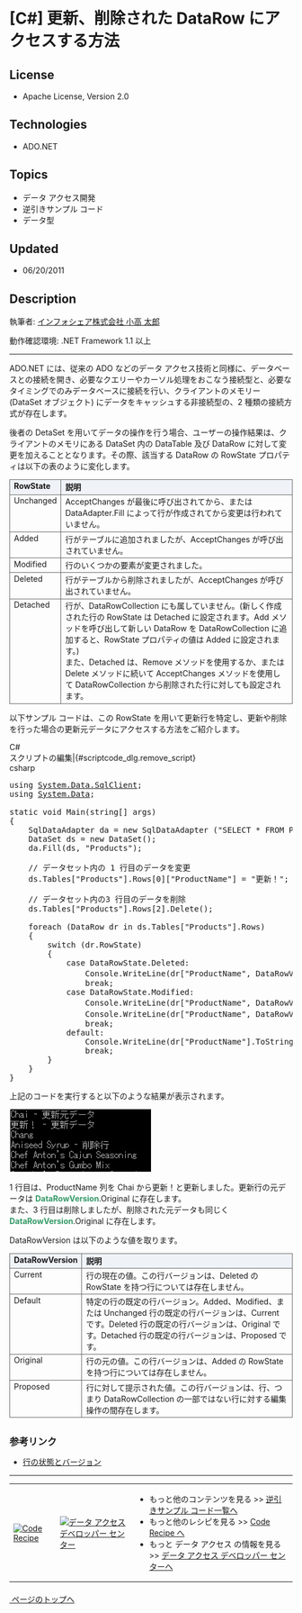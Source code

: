 # [C#] 更新、削除された DataRow にアクセスする方法
## License
- Apache License, Version 2.0
## Technologies
- ADO.NET
## Topics
- データ アクセス開発
- 逆引きサンプル コード
- データ型
## Updated
- 06/20/2011
## Description

<p id="top">執筆者: <a href="http://msdn.microsoft.com/ja-jp/gg585574#kodaka" target="_blank">
インフォシェア株式会社 小高 太郎</a></p>
<p>動作確認環境: .NET Framework 1.1 以上</p>
<hr>
<p>ADO.NET には、従来の ADO などのデータ アクセス技術と同様に、データベースとの接続を開き、必要なクエリーやカーソル処理をおこなう接続型と、必要なタイミングでのみデータベースに接続を行い、クライアントのメモリー (DataSet オブジェクト) にデータをキャッシュする非接続型の、2 種類の接続方式が存在します。</p>
<p>後者の DetaSet を用いてデータの操作を行う場合、ユーザーの操作結果は、クライアントのメモリにある DataSet 内の DataTable 及び DataRow に対して変更を加えることとなります。その際、該当する DataRow の RowState プロパティは以下の表のように変化します。</p>
<table cellpadding="5" width="100%" style="border-collapse:collapse; margin-bottom:10px">
<tbody>
<tr>
<td valign="top" style="border:1px solid #666666; background-color:#eff3f7"><strong>RowState</strong></td>
<td valign="top" style="border:1px solid #666666; background-color:#eff3f7"><strong>説明</strong></td>
</tr>
<tr>
<td valign="top" style="border:1px solid #666666">Unchanged</td>
<td valign="top" style="border:1px solid #666666">AcceptChanges が最後に呼び出されてから、または DataAdapter.Fill によって行が作成されてから変更は行われていません。</td>
</tr>
<tr>
<td valign="top" style="border:1px solid #666666">Added</td>
<td valign="top" style="border:1px solid #666666">行がテーブルに追加されましたが、AcceptChanges が呼び出されていません。</td>
</tr>
<tr>
<td valign="top" style="border:1px solid #666666">Modified</td>
<td valign="top" style="border:1px solid #666666">行のいくつかの要素が変更されました。</td>
</tr>
<tr>
<td valign="top" style="border:1px solid #666666">Deleted</td>
<td valign="top" style="border:1px solid #666666">行がテーブルから削除されましたが、AcceptChanges が呼び出されていません。</td>
</tr>
<tr>
<td valign="top" style="border:1px solid #666666">Detached</td>
<td valign="top" style="border:1px solid #666666">行が、DataRowCollection にも属していません。(新しく作成された行の RowState は Detached に設定されます。Add メソッドを呼び出して新しい DataRow を DataRowCollection に追加すると、RowState プロパティの値は Added に設定されます。)
<br>
また、Detached は、Remove メソッドを使用するか、または Delete メソッドに続いて AcceptChanges メソッドを使用して DataRowCollection から削除された行に対しても設定されます。</td>
</tr>
</tbody>
</table>
<p>以下サンプル コードは、この RowState を用いて更新行を特定し、更新や削除を行った場合の更新元データにアクセスする方法をご紹介します。</p>
<div class="scriptcode">
<div class="pluginEditHolder" pluginCommand="mceScriptCode">
<div class="title"><span>C#</span></div>
<div class="pluginLinkHolder"><span class="pluginEditHolderLink">スクリプトの編集</span>|<span class="pluginRemoveHolderLink">{#scriptcode_dlg.remove_script}</span></div>
<span class="hidden">csharp</span>

<div class="preview">
<pre id="codePreview" class="vb">using&nbsp;<a class="libraryLink" href="http://msdn.microsoft.com/ja-JP/library/System.Data.SqlClient.aspx" target="_blank" title="Auto generated link to System.Data.SqlClient">System.Data.SqlClient</a>;&nbsp;
using&nbsp;<a class="libraryLink" href="http://msdn.microsoft.com/ja-JP/library/System.Data.aspx" target="_blank" title="Auto generated link to System.Data">System.Data</a>;&nbsp;
&nbsp;
static&nbsp;void&nbsp;Main(string[]&nbsp;args)&nbsp;
{&nbsp;
&nbsp;&nbsp;&nbsp;&nbsp;SqlDataAdapter&nbsp;da&nbsp;=&nbsp;new&nbsp;SqlDataAdapter&nbsp;(<span class="visualBasic__string">&quot;SELECT&nbsp;*&nbsp;FROM&nbsp;Products&quot;</span>,&nbsp;<span class="visualBasic__string">&quot;Data&nbsp;Source=.;Initial&nbsp;Catalog=Northwind;Integrated&nbsp;Security=True&quot;</span>);&nbsp;
&nbsp;&nbsp;&nbsp;&nbsp;DataSet&nbsp;ds&nbsp;=&nbsp;new&nbsp;DataSet();&nbsp;
&nbsp;&nbsp;&nbsp;&nbsp;da.Fill(ds,&nbsp;<span class="visualBasic__string">&quot;Products&quot;</span>);&nbsp;
&nbsp;
&nbsp;&nbsp;&nbsp;&nbsp;//&nbsp;データセット内の&nbsp;<span class="visualBasic__number">1</span>&nbsp;行目のデータを変更&nbsp;
&nbsp;&nbsp;&nbsp;&nbsp;ds.Tables[<span class="visualBasic__string">&quot;Products&quot;</span>].Rows[<span class="visualBasic__number">0</span>][<span class="visualBasic__string">&quot;ProductName&quot;</span>]&nbsp;=&nbsp;<span class="visualBasic__string">&quot;更新！&quot;</span>;&nbsp;
&nbsp;
&nbsp;&nbsp;&nbsp;&nbsp;//&nbsp;データセット内の<span class="visualBasic__number">3</span>&nbsp;行目のデータを削除&nbsp;
&nbsp;&nbsp;&nbsp;&nbsp;ds.Tables[<span class="visualBasic__string">&quot;Products&quot;</span>].Rows[<span class="visualBasic__number">2</span>].Delete();&nbsp;
&nbsp;
&nbsp;&nbsp;&nbsp;&nbsp;foreach&nbsp;(DataRow&nbsp;dr&nbsp;in&nbsp;ds.Tables[<span class="visualBasic__string">&quot;Products&quot;</span>].Rows)&nbsp;
&nbsp;&nbsp;&nbsp;&nbsp;{&nbsp;
&nbsp;&nbsp;&nbsp;&nbsp;&nbsp;&nbsp;&nbsp;&nbsp;switch&nbsp;(dr.RowState)&nbsp;
&nbsp;&nbsp;&nbsp;&nbsp;&nbsp;&nbsp;&nbsp;&nbsp;{&nbsp;
&nbsp;&nbsp;&nbsp;&nbsp;&nbsp;&nbsp;&nbsp;&nbsp;&nbsp;&nbsp;&nbsp;&nbsp;case&nbsp;DataRowState.Deleted:&nbsp;
&nbsp;&nbsp;&nbsp;&nbsp;&nbsp;&nbsp;&nbsp;&nbsp;&nbsp;&nbsp;&nbsp;&nbsp;&nbsp;&nbsp;&nbsp;&nbsp;Console.WriteLine(dr[<span class="visualBasic__string">&quot;ProductName&quot;</span>,&nbsp;DataRowVersion.Original].ToString()&nbsp;&#43;&nbsp;<span class="visualBasic__string">&quot;&nbsp;-&nbsp;削除行&quot;</span>);&nbsp;
&nbsp;&nbsp;&nbsp;&nbsp;&nbsp;&nbsp;&nbsp;&nbsp;&nbsp;&nbsp;&nbsp;&nbsp;&nbsp;&nbsp;&nbsp;&nbsp;break;&nbsp;
&nbsp;&nbsp;&nbsp;&nbsp;&nbsp;&nbsp;&nbsp;&nbsp;&nbsp;&nbsp;&nbsp;&nbsp;case&nbsp;DataRowState.Modified:&nbsp;
&nbsp;&nbsp;&nbsp;&nbsp;&nbsp;&nbsp;&nbsp;&nbsp;&nbsp;&nbsp;&nbsp;&nbsp;&nbsp;&nbsp;&nbsp;&nbsp;Console.WriteLine(dr[<span class="visualBasic__string">&quot;ProductName&quot;</span>,&nbsp;DataRowVersion.Original].ToString()&nbsp;&#43;&nbsp;<span class="visualBasic__string">&quot;&nbsp;-&nbsp;更新元データ&quot;</span>);&nbsp;
&nbsp;&nbsp;&nbsp;&nbsp;&nbsp;&nbsp;&nbsp;&nbsp;&nbsp;&nbsp;&nbsp;&nbsp;&nbsp;&nbsp;&nbsp;&nbsp;Console.WriteLine(dr[<span class="visualBasic__string">&quot;ProductName&quot;</span>,&nbsp;DataRowVersion.Current].ToString()&nbsp;&#43;&nbsp;<span class="visualBasic__string">&quot;&nbsp;-&nbsp;更新データ&quot;</span>);&nbsp;
&nbsp;&nbsp;&nbsp;&nbsp;&nbsp;&nbsp;&nbsp;&nbsp;&nbsp;&nbsp;&nbsp;&nbsp;&nbsp;&nbsp;&nbsp;&nbsp;break;&nbsp;
&nbsp;&nbsp;&nbsp;&nbsp;&nbsp;&nbsp;&nbsp;&nbsp;&nbsp;&nbsp;&nbsp;&nbsp;default:&nbsp;
&nbsp;&nbsp;&nbsp;&nbsp;&nbsp;&nbsp;&nbsp;&nbsp;&nbsp;&nbsp;&nbsp;&nbsp;&nbsp;&nbsp;&nbsp;&nbsp;Console.WriteLine(dr[<span class="visualBasic__string">&quot;ProductName&quot;</span>].ToString());&nbsp;
&nbsp;&nbsp;&nbsp;&nbsp;&nbsp;&nbsp;&nbsp;&nbsp;&nbsp;&nbsp;&nbsp;&nbsp;&nbsp;&nbsp;&nbsp;&nbsp;break;&nbsp;
&nbsp;&nbsp;&nbsp;&nbsp;&nbsp;&nbsp;&nbsp;&nbsp;}&nbsp;
&nbsp;&nbsp;&nbsp;&nbsp;}&nbsp;
}&nbsp;
</pre>
</div>
</div>
</div>
<p>上記のコードを実行すると以下のような結果が表示されます。</p>
<p><img src="23487-407_1.jpg" alt="画像 1" width="252" height="111"></p>
<p>1 行目は、ProductName 列を Chai から更新！と更新しました。更新行の元データは <span style="color:#339966"><strong>DataRowVersion</strong></span>.Original に存在します。<br>
また、3 行目は削除しましたが、削除された元データも同じく <span style="color:#339966"><strong>DataRowVersion</strong></span>.Original に存在します。</p>
<p>DataRowVersion は以下のような値を取ります。</p>
<table cellspacing="0" cellpadding="5" width="100%" style="border-collapse:collapse; margin-bottom:10px">
<tbody>
<tr>
<td valign="top" style="border:1px solid #666666; background-color:#eff3f7"><strong>DataRowVersion</strong></td>
<td valign="top" style="border:1px solid #666666; background-color:#eff3f7"><strong>説明</strong></td>
</tr>
<tr>
<td valign="top" style="border:1px solid #666666">Current</td>
<td valign="top" style="border:1px solid #666666">行の現在の値。この行バージョンは、Deleted の RowState を持つ行については存在しません。</td>
</tr>
<tr>
<td valign="top" style="border:1px solid #666666">Default</td>
<td valign="top" style="border:1px solid #666666">特定の行の既定の行バージョン。Added、Modified、または Unchanged 行の既定の行バージョンは、Current です。Deleted 行の既定の行バージョンは、Original です。Detached 行の既定の行バージョンは、Proposed です。</td>
</tr>
<tr>
<td valign="top" style="border:1px solid #666666">Original</td>
<td valign="top" style="border:1px solid #666666">行の元の値。この行バージョンは、Added の RowState を持つ行については存在しません。</td>
</tr>
<tr>
<td valign="top" style="border:1px solid #666666">Proposed</td>
<td valign="top" style="border:1px solid #666666">行に対して提示された値。この行バージョンは、行、つまり DataRowCollection の一部ではない行に対する編集操作の間存在します。</td>
</tr>
</tbody>
</table>
<h2 style="margin-top:30px; font-size:120%">参考リンク</h2>
<ul>
<li><a href="http://msdn.microsoft.com/ja-jp/library/ww3k31w0.aspx" target="_blank">行の状態とバージョン</a>
</li></ul>
<hr>
<table>
<tbody>
<tr>
<td><a href="http://code.msdn.microsoft.com/ja-jp"><img src="-ff950935.coderecipe_180x70(ja-jp,msdn.10).jpg" border="0" alt="Code Recipe" width="180" height="70" style="margin-top:3px"></a></td>
<td><a href="http://msdn.microsoft.com/ja-jp/data" target="_blank"><img src="-ff950935.data_180x70(ja-jp,msdn.10).gif" border="0" alt="データ アクセス デベロッパー センター" width="180" height="70" style="margin-top:3px"></a></td>
<td>
<ul>
<li>もっと他のコンテンツを見る &gt;&gt; <a href="http://msdn.microsoft.com/ja-jp/ff363212" target="_blank">
逆引きサンプル コード一覧へ</a> </li><li>もっと他のレシピを見る &gt;&gt; <a href="/ja-jp">Code Recipe へ</a> </li><li>もっと データ アクセス の情報を見る &gt;&gt; <a href="http://msdn.microsoft.com/ja-jp/data" target="_blank">
データ アクセス デベロッパー センターへ</a> </li></ul>
</td>
</tr>
</tbody>
</table>
<p style="margin-top:20px"><a href="#top"><img src="-top.gif" border="0" alt=""> ページのトップへ</a></p>
